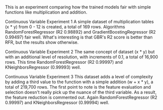 This is an experiment comparing how the trained models fair with simple functions like multiplication and addition.

Continuous Variable Experiment 1
A simple dataset of multiplication tables (x * y) from 0 - 12 is created, a total of 169 rows. Algorithms RandomForestRegressor (R2 0.98892) and GradientBoostingRegressor (R2 0.99497) fair well. What's interesting is that GBR's R2 score is better than RFR, but the results show otherwise.

Continuous Variable Experiment 2
The same concept of dataset (x * y) but with an additional level of resolution, with increments of 0.1, a total of 16,900 rows. This time RandomForestRegressor (R2 0.99997) and KNeighborsRegressor (0.99993) well.

Continuous Variable Experiment 3
This dataset adds a level of complexity by adding a third value to the function with a simple addition (w + x * y), a total of 219,700 rows. The first point to note is the feature evaluation and selection doesn't really pick up the nuance of the third variable. As a result, the feature reduction is commented out. Again RandomForestRegressor (R2 0.99997) and KNeighborsRegressor (0.99994) well.